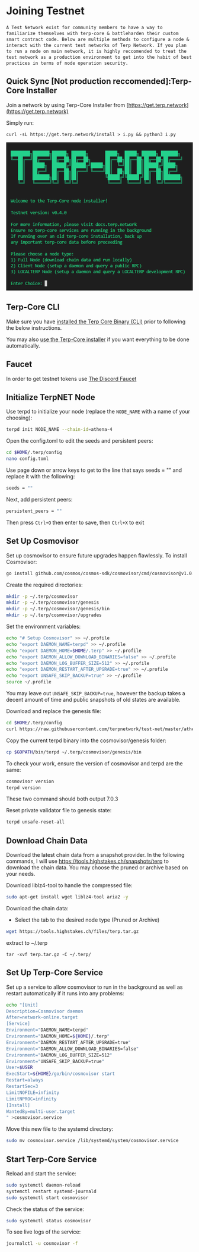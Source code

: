# Joining Testnet
    A Test Network exist for community members to have a way to familiarize themselves with terp-core & battleharden their custom smart contract code. Below are multiple methods to configure a node & interact with the current test networks of Terp Network. If you plan to run a node on main network, it is highly reccomended to treat the test network as a production environment to get into the habit of best practices in terms of node operation security. 

## Quick Sync [Not production reccomended]:Terp-Core Installer

Join a network by using Terp-Core Installer from [https://get.terp.network](https://get.terp.network) 

Simply run:

```
curl -sL https://get.terp.network/install > i.py && python3 i.py
```
![installer](../assets/launcher.png)
## Terp-Core CLI

Make sure you have [installed the Terp Core Binary (CLI)](../overview/getting-started) prior to following the below instructions.

You may also [use the Terp-Core installer](../terp-core/terpd) if you want everything to be done automatically.

## Faucet 
In order to get testnet tokens use  [The Discord Faucet](https://discord.gg/rkwutDxvDJ)

## Initialize TerpNET Node

Use terpd to initialize your node (replace the ```NODE_NAME``` with a name of your choosing):

```bash
terpd init NODE_NAME --chain-id=athena-4
```

Open the config.toml to edit the seeds and persistent peers:

```bash
cd $HOME/.terp/config
nano config.toml
```

Use page down or arrow keys to get to the line that says seeds = "" and replace it with the following:

```bash
seeds = ""
```

Next, add persistent peers:

```bash
persistent_peers = ""
```

Then press ```Ctrl+O``` then enter to save, then ```Ctrl+X``` to exit

## Set Up Cosmovisor

Set up cosmovisor to ensure future upgrades happen flawlessly. To install Cosmovisor:

```bash
go install github.com/cosmos/cosmos-sdk/cosmovisor/cmd/cosmovisor@v1.0.0
```

Create the required directories:

```bash
mkdir -p ~/.terp/cosmovisor
mkdir -p ~/.terp/cosmovisor/genesis
mkdir -p ~/.terp/cosmovisor/genesis/bin
mkdir -p ~/.terp/cosmovisor/upgrades
```

Set the environment variables:

```bash
echo "# Setup Cosmovisor" >> ~/.profile
echo "export DAEMON_NAME=terpd" >> ~/.profile
echo "export DAEMON_HOME=$HOME/.terp" >> ~/.profile
echo "export DAEMON_ALLOW_DOWNLOAD_BINARIES=false" >> ~/.profile
echo "export DAEMON_LOG_BUFFER_SIZE=512" >> ~/.profile
echo "export DAEMON_RESTART_AFTER_UPGRADE=true" >> ~/.profile
echo "export UNSAFE_SKIP_BACKUP=true" >> ~/.profile
source ~/.profile
```

You may leave out `UNSAFE_SKIP_BACKUP=true`, however the backup takes a decent amount of time and public snapshots of old states are available.

Download and replace the genesis file:

```bash
cd $HOME/.terp/config
curl https://raw.githubusercontent.com/terpnetwork/test-net/master/athena-4/genesis.json
```

Copy the current terpd binary into the cosmovisor/genesis folder:

```bash
cp $GOPATH/bin/terpd ~/.terp/cosmovisor/genesis/bin
```

To check your work, ensure the version of cosmovisor and terpd are the same:

```bash
cosmovisor version
terpd version
```

These two command should both output 7.0.3

Reset private validator file to genesis state:

```bash
terpd unsafe-reset-all
```

## Download Chain Data

Download the latest chain data from a snapshot provider. In the following commands, I will use <a href="" target="_blank">https://tools.highstakes.ch/snapshots/terp</a> to download the chain data. You may choose the pruned or archive based on your needs.

Download liblz4-tool to handle the compressed file:

```bash
sudo apt-get install wget liblz4-tool aria2 -y
```

Download the chain data:

- Select the tab to the desired node type (Pruned or Archive)

```bash
wget https://tools.highstakes.ch/files/terp.tar.gz
```

extract to ~/.terp 
```
tar -xvf terp.tar.gz -C ~/.terp/
```

## Set Up Terp-Core Service

Set up a service to allow cosmovisor to run in the background as well as restart automatically if it runs into any problems:

```bash
echo "[Unit]
Description=Cosmovisor daemon
After=network-online.target
[Service]
Environment="DAEMON_NAME=terpd"
Environment="DAEMON_HOME=${HOME}/.terp"
Environment="DAEMON_RESTART_AFTER_UPGRADE=true"
Environment="DAEMON_ALLOW_DOWNLOAD_BINARIES=false"
Environment="DAEMON_LOG_BUFFER_SIZE=512"
Environment="UNSAFE_SKIP_BACKUP=true"
User=$USER
ExecStart=${HOME}/go/bin/cosmovisor start
Restart=always
RestartSec=3
LimitNOFILE=infinity
LimitNPROC=infinity
[Install]
WantedBy=multi-user.target
" >cosmovisor.service
```

Move this new file to the systemd directory:

```bash
sudo mv cosmovisor.service /lib/systemd/system/cosmovisor.service
```

## Start Terp-Core Service

Reload and start the service:

```bash
sudo systemctl daemon-reload
systemctl restart systemd-journald
sudo systemctl start cosmovisor
```

Check the status of the service:

```bash
sudo systemctl status cosmovisor
```

To see live logs of the service:

```bash
journalctl -u cosmovisor -f
```

